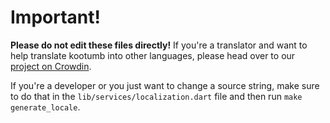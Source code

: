 # Important!

**Please do not edit these files directly!** If you're a translator and want to help translate kootumb into other languages, please head over to our [project on Crowdin](https://crowdin.com/project/kootumb).

If you're a developer or you just want to change a source string, make sure to do that in the `lib/services/localization.dart` file and then run `make generate_locale`.
